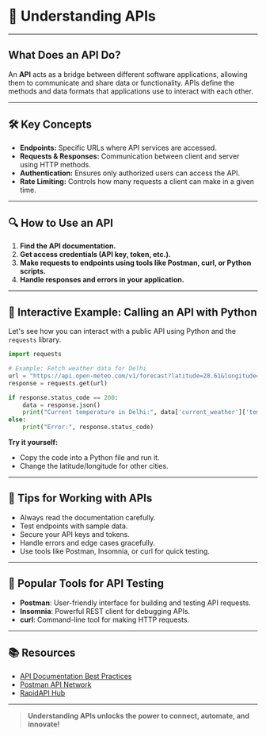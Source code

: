 # 🤔 Understanding APIs

---

## What Does an API Do?

An **API** acts as a bridge between different software applications, allowing them to communicate and share data or functionality. APIs define the methods and data formats that applications use to interact with each other.

---

## 🛠️ Key Concepts

- **Endpoints:** Specific URLs where API services are accessed.
- **Requests & Responses:** Communication between client and server using HTTP methods.
- **Authentication:** Ensures only authorized users can access the API.
- **Rate Limiting:** Controls how many requests a client can make in a given time.

---

## 🔍 How to Use an API

1. **Find the API documentation.**
2. **Get access credentials (API key, token, etc.).**
3. **Make requests to endpoints using tools like Postman, curl, or Python scripts.**
4. **Handle responses and errors in your application.**

---

## 🧪 Interactive Example: Calling an API with Python

Let's see how you can interact with a public API using Python and the `requests` library.

```python
import requests

# Example: Fetch weather data for Delhi
url = "https://api.open-meteo.com/v1/forecast?latitude=28.61&longitude=77.23&current_weather=true"
response = requests.get(url)

if response.status_code == 200:
	data = response.json()
	print("Current temperature in Delhi:", data['current_weather']['temperature'], "°C")
else:
	print("Error:", response.status_code)
```

**Try it yourself:**
- Copy the code into a Python file and run it.
- Change the latitude/longitude for other cities.

---

## 🧭 Tips for Working with APIs

- Always read the documentation carefully.
- Test endpoints with sample data.
- Secure your API keys and tokens.
- Handle errors and edge cases gracefully.
- Use tools like Postman, Insomnia, or curl for quick testing.

---

## 🌟 Popular Tools for API Testing

- **Postman**: User-friendly interface for building and testing API requests.
- **Insomnia**: Powerful REST client for debugging APIs.
- **curl**: Command-line tool for making HTTP requests.

---

## 📚 Resources

- [API Documentation Best Practices](https://swagger.io/docs/specification/about/)
- [Postman API Network](https://www.postman.com/explore)
- [RapidAPI Hub](https://rapidapi.com/hub)

---

> **Understanding APIs unlocks the power to connect, automate, and innovate!**
